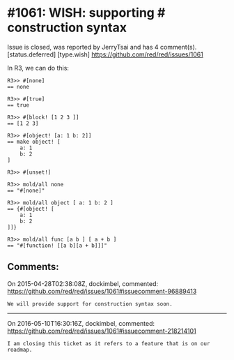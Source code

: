 
#1061: WISH: supporting # construction syntax
================================================================================
Issue is closed, was reported by JerryTsai and has 4 comment(s).
[status.deferred] [type.wish]
<https://github.com/red/red/issues/1061>

In R3, we can do this:

``` CONSOLE
R3>> #[none] 
== none

R3>> #[true]
== true

R3>> #[block! [1 2 3 ]]
== [1 2 3]

R3>> #[object! [a: 1 b: 2]]   
== make object! [
    a: 1
    b: 2
]

R3>> #[unset!]

R3>> mold/all none
== "#[none]"

R3>> mold/all object [ a: 1 b: 2 ]
== {#[object! [
    a: 1
    b: 2
]]}

R3>> mold/all func [a b ] [ a + b ] 
== "#[function! [[a b][a + b]]]"
```



Comments:
--------------------------------------------------------------------------------

On 2015-04-28T02:38:08Z, dockimbel, commented:
<https://github.com/red/red/issues/1061#issuecomment-96889413>

    We will provide support for construction syntax soon.

--------------------------------------------------------------------------------

On 2016-05-10T16:30:16Z, dockimbel, commented:
<https://github.com/red/red/issues/1061#issuecomment-218214101>

    I am closing this ticket as it refers to a feature that is on our roadmap.

